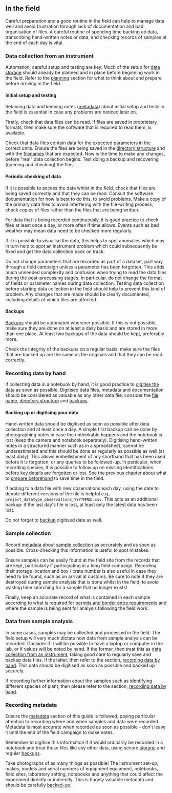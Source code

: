 
## In the field

Careful preparation and a good routine in the field can help to manage data well and avoid frustration through lack of documentation and bad organisation of files. A careful routine of spending time backing up data, transcribing hand-written notes or data, and checking records of samples at the end of each day is vital. 

### Data collection from an instrument

Automation, careful setup and testing are key. Much of the setup for [data storage](#storing-data) should already be planned and in place before beginning work in the field. Refer to the [planning](#before-you-go) section for what to think about and prepare before arriving in the field.

#### Initial setup and testing

Retaining data and keeping notes ([metadata](#metadata)) about initial setup and tests in the field is essential in case any problems are noticed later on.

Firstly, check that data files can be read. If files are saved in proprietary formats, then make sure the software that is required to read them, is available.

Check that data files contain data for the expected parameters in the correct units. Ensure the files are being saved in the [directory structure](#directory-structure) and with the [filenames](#file-and-directory-naming) that are expected. Now is the time to make any changes, before "real" data collection begins. Test doing a backup and recovering (opening and checking) the files. 

#### Periodic checking of data

If it is possible to access the data whilst in the field, check that files are being saved correctly and that they can be read. Consult the software documentation for how is best to do this, to avoid problems. Make a copy of the primary data files to avoid interfering with the file-writing process; check copies of files rather than the files that are being written.

For data that is being recorded continuously, it is good practice to check files at least once a day, or more often if time allows. Events such as bad weather may mean data need to be checked more regularly.

If it is possible to visualise the data, this helps to spot anomalies which may in turn help to spot an instrument problem which could subsequently be fixed and get the data collection back on track.

Do not change parameters that are recorded as part of a dataset, part way through a field campaign unless a parameter has been forgotten. This adds much unneeded complexity and confusion when trying to read the data files during the post-processing stages. In particular, do not change the format of fields or parameter names during data collection. Testing data collection before starting data collection in the field should help to prevent this kind of problem. Any changes that are made should be clearly documented, including details of which files are affected.

#### Backups

[Backups](#data-backup) should be automated wherever possible. If this is not possible, make sure they are done on at least a daily basis and are stored in more than one place. At least two backups of the data should be kept, preferably more.

Check the integrity of the backups on a regular basis: make sure the files that are backed up are the same as the originals and that they can be read correctly.

### Recording data by hand

If collecting data in a notebook by hand, it is good practice to [digitise the data](#data-backup-and-digitisation) as soon as possible. Digitised data files, metadata and documentation should be considered as valuable as any other data file: consider the [file name](#file-and-directory-naming), [directory structure](#directory-structure) and [backups](#data-backup).

#### Backing up or digitising your data

Hand-written data should be digitised as soon as possible after data collection and at least once a day. A simple first backup can be done by photographing notes in case the unthinkable happens and the notebook is lost (keep the camera and notebook separately). Digitising hand-written notes in a structured manner such as in a spreadsheet, cannot be underestimated and this should be done as regularly as possible as well (at least daily). This allows embellishment of any shorthand that has been used before it is forgotten, or any queries to be followed-up. In particular, when recording species, it is possible to follow up on missing identifications before key details are forgotten or lost. See the previous chapter about what to [prepare beforehand](#preparing-for-recording-data-by-hand) to save time in the field.

If adding to a data file with new observations each day, using the date to denote different versions of the file is helpful e.g., ``project_datatype_observations_YYYYMMDD.csv``. This acts as an additional backup: if the last day's file is lost, at least only the latest data has been lost. 

Do not forget to [backup](#data-backup) digitised data as well.

### Sample collection

Record [metadata](#metadata) about [sample collection](#collecting-samples) as accurately and as soon as possible. Cross-checking this information is useful to spot mistakes.

Ensure samples can be easily found at the field site from the records that are kept, particularly if participating in a long field campaign. Recording their storage location and box / crate number is also useful in case they need to be found, such as on arrival at customs. Be sure to note if they are destroyed during sample analysis that is done whilst in the field, to avoid wasting time searching for a sample that no longer exists!

Finally, keep an accurate record of what is contained in each sample according to what is required for [permits and border entry requirements](#travel-and-customs) and where the sample is being sent for analysis following the field work.

### Data from sample analysis

In some cases, samples may be collected and processed in the field. The field setup will very much dictate how data from sample analysis can be recorded. Consider if it will be possible to have a laptop or computer in the lab, or if values will be noted by hand. If the former, then treat this as [data collection from an instrument](#data-collection-from-an-instrument), taking good care to regularly save and backup data files. If the latter, then refer to the section, [recording data by hand](#recording-data-by-hand). This data should be digitised as soon as possible and backed up securely.

If recording further information about the samples such as identifying different species of plant, then please refer to the section, [recording data by hand](#recording-data-by-hand).

### Recording metadata

Ensure the [metadata](#metadata) section of this guide is followed, paying particular attention to recording where and when samples and data were recorded. Metadata is most accurate when recorded as soon as possible - don't leave it until the end of the field campaign to make notes.

Remember to digitise this information if it would ordinarily be recorded in a notebook and treat these files like any other data, using secure [storage](#storing-data) and regular [backups](#data-backup).

Take photographs of as many things as possible! The instrument set-up, makes, models and serial numbers of equipment equipment, notebooks, field sites, laboratory setting, notebooks and anything that could affect the experiment directly or indirectly. This is hugely valuable metadata and should be carefully [backed-up](#data-backup).